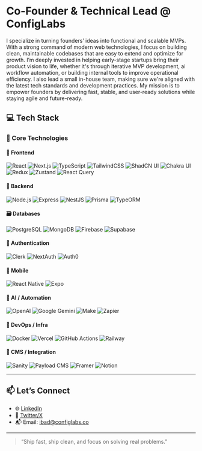 # Co-Founder & Technical Lead @ ConfigLabs

I specialize in turning founders’ ideas into functional and scalable MVPs. With a strong command of modern web technologies, I focus on building clean, maintainable codebases that are easy to extend and optimize for growth. I’m deeply invested in helping early-stage startups bring their product vision to life, whether it's through iterative MVP development, ai workflow automation, or building internal tools to improve operational efficiency. I also lead a small in-house team, making sure we're aligned with the latest tech standards and development practices. My mission is to empower founders by delivering fast, stable, and user-ready solutions while staying agile and future-ready.

## 💻 Tech Stack

### 🚀 Core Technologies

#### 🧩 Frontend
![React](https://img.shields.io/badge/-React-61DAFB?style=for-the-badge&logo=react&logoColor=black)
![Next.js](https://img.shields.io/badge/-Next.js-000000?style=for-the-badge&logo=nextdotjs&logoColor=white)
![TypeScript](https://img.shields.io/badge/-TypeScript-3178C6?style=for-the-badge&logo=typescript&logoColor=white)
![TailwindCSS](https://img.shields.io/badge/-TailwindCSS-38B2AC?style=for-the-badge&logo=tailwind-css&logoColor=white)
![ShadCN UI](https://img.shields.io/badge/-ShadCN-000000?style=for-the-badge&logo=react&logoColor=white)
![Chakra UI](https://img.shields.io/badge/-Chakra%20UI-319795?style=for-the-badge&logo=chakraui&logoColor=white)
![Redux](https://img.shields.io/badge/-Redux-764ABC?style=for-the-badge&logo=redux&logoColor=white)
![Zustand](https://img.shields.io/badge/-Zustand-000000?style=for-the-badge&logo=zotero&logoColor=white)
![React Query](https://img.shields.io/badge/-React%20Query-FF4154?style=for-the-badge&logo=react-query&logoColor=white)

#### 🔧 Backend
![Node.js](https://img.shields.io/badge/-Node.js-339933?style=for-the-badge&logo=node.js&logoColor=white)
![Express](https://img.shields.io/badge/-Express.js-000000?style=for-the-badge&logo=express&logoColor=white)
![NestJS](https://img.shields.io/badge/-NestJS-E0234E?style=for-the-badge&logo=nestjs&logoColor=white)
![Prisma](https://img.shields.io/badge/-Prisma-2D3748?style=for-the-badge&logo=prisma&logoColor=white)
![TypeORM](https://img.shields.io/badge/-TypeORM-CB3837?style=for-the-badge&logo=typescript&logoColor=white)

#### 🗃️ Databases
![PostgreSQL](https://img.shields.io/badge/-PostgreSQL-4169E1?style=for-the-badge&logo=postgresql&logoColor=white)
![MongoDB](https://img.shields.io/badge/-MongoDB-47A248?style=for-the-badge&logo=mongodb&logoColor=white)
![Firebase](https://img.shields.io/badge/-Firebase-FFCA28?style=for-the-badge&logo=firebase&logoColor=black)
![Supabase](https://img.shields.io/badge/-Supabase-3ECF8E?style=for-the-badge&logo=supabase&logoColor=white)

#### 🔐 Authentication
![Clerk](https://img.shields.io/badge/-Clerk-F44B47?style=for-the-badge&logo=clerk&logoColor=white)
![NextAuth](https://img.shields.io/badge/-NextAuth.js-3A3A3A?style=for-the-badge&logo=next.js&logoColor=white)
![Auth0](https://img.shields.io/badge/-Auth0-EB5424?style=for-the-badge&logo=auth0&logoColor=white)

#### 📱 Mobile
![React Native](https://img.shields.io/badge/-React%20Native-61DAFB?style=for-the-badge&logo=react&logoColor=black)
![Expo](https://img.shields.io/badge/-Expo-000020?style=for-the-badge&logo=expo&logoColor=white)

#### 🤖 AI / Automation
![OpenAI](https://img.shields.io/badge/-OpenAI-412991?style=for-the-badge&logo=openai&logoColor=white)
![Google Gemini](https://img.shields.io/badge/-Gemini-4285F4?style=for-the-badge&logo=google&logoColor=white)
![Make](https://img.shields.io/badge/-Make.com-5E1AD1?style=for-the-badge&logo=make&logoColor=white)
![Zapier](https://img.shields.io/badge/-Zapier-FF4A00?style=for-the-badge&logo=zapier&logoColor=white)

#### 🧰 DevOps / Infra
![Docker](https://img.shields.io/badge/-Docker-2496ED?style=for-the-badge&logo=docker&logoColor=white)
![Vercel](https://img.shields.io/badge/-Vercel-000000?style=for-the-badge&logo=vercel&logoColor=white)
![GitHub Actions](https://img.shields.io/badge/-GitHub%20Actions-2088FF?style=for-the-badge&logo=github-actions&logoColor=white)
![Railway](https://img.shields.io/badge/-Railway-0B0D0E?style=for-the-badge&logo=railway&logoColor=white)

#### 🔌 CMS / Integration
![Sanity](https://img.shields.io/badge/-Sanity-FF2D20?style=for-the-badge&logo=sanity&logoColor=white)
![Payload CMS](https://img.shields.io/badge/-Payload%20CMS-000000?style=for-the-badge&logo=payloadcms&logoColor=white)
![Framer](https://img.shields.io/badge/-Framer-0055FF?style=for-the-badge&logo=framer&logoColor=white)
![Notion](https://img.shields.io/badge/-Notion-000000?style=for-the-badge&logo=notion&logoColor=white)

---

## 📫 Let’s Connect

- 🌐 [LinkedIn](https://www.linkedin.com/in/ibad-ullah-shaikh)  
- 🧠 [Twitter/X](https://x.com/ibad_shaikh99)  
- 📬 Email: ibad@configlabs.co 

---

> “Ship fast, ship clean, and focus on solving real problems.”
